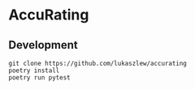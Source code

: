 # AccuRating

## Development

```shell
git clone https://github.com/lukaszlew/accurating
poetry install
poetry run pytest
```
